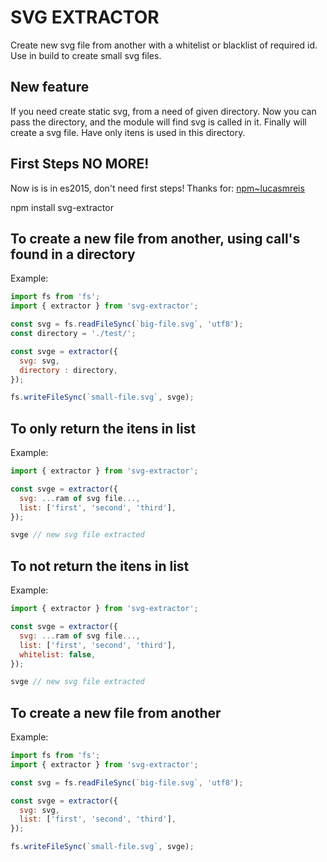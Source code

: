 # SVG EXTRACTOR
Create new svg file from another with a whitelist or blacklist of required id.
Use in build to create small svg files.

## New feature
If you need create static svg, from a need of given directory.
Now you can pass the directory, and the module will find svg is called in it.
Finally will create a svg file. Have only itens is used in this directory.

## First Steps NO MORE!
Now is is in es2015, don't need first steps!
Thanks for:
[npm~lucasmreis](https://www.npmjs.com/~lucasmreis)

npm install svg-extractor

## To create a new file from another, using call's found in a directory
Example:
```javascript
import fs from 'fs';
import { extractor } from 'svg-extractor';

const svg = fs.readFileSync(`big-file.svg`, 'utf8');
const directory = './test/';

const svge = extractor({
  svg: svg,
  directory : directory,
});

fs.writeFileSync(`small-file.svg`, svge);
```

## To only return the itens in list
Example:
```javascript
import { extractor } from 'svg-extractor';

const svge = extractor({
  svg: ...ram of svg file...,
  list: ['first', 'second', 'third'],
});

svge // new svg file extracted
```

## To not return the itens in list
Example:
```javascript
import { extractor } from 'svg-extractor';

const svge = extractor({
  svg: ...ram of svg file...,
  list: ['first', 'second', 'third'],
  whitelist: false,
});

svge // new svg file extracted
```

## To create a new file from another
Example:
```javascript
import fs from 'fs';
import { extractor } from 'svg-extractor';

const svg = fs.readFileSync(`big-file.svg`, 'utf8');

const svge = extractor({
  svg: svg,
  list: ['first', 'second', 'third'],
});

fs.writeFileSync(`small-file.svg`, svge);
```
